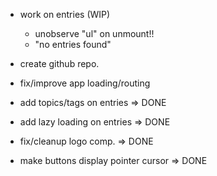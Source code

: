 

- work on entries (WIP)
  - unobserve "ul" on unmount!!
  - "no entries found"

- create github repo.
- fix/improve app loading/routing


- add topics/tags on entries => DONE
- add lazy loading on entries => DONE
- fix/cleanup logo comp. => DONE
- make buttons display pointer cursor => DONE
